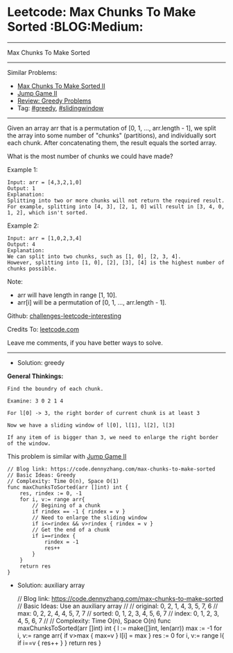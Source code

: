 # Leetcode: Max Chunks To Make Sorted     :BLOG:Medium:


---

Max Chunks To Make Sorted  

---

Similar Problems:  
-   [Max Chunks To Make Sorted II](https://code.dennyzhang.com/max-chunks-to-make-sorted-ii)
-   [Jump Game II](https://code.dennyzhang.com/jump-game-ii)
-   [Review: Greedy Problems](https://code.dennyzhang.com/review-greedy)
-   Tag: [#greedy](https://code.dennyzhang.com/tag/greedy), [#slidingwindow](https://code.dennyzhang.com/tag/slidingwindow)

---

Given an array arr that is a permutation of [0, 1, &#x2026;, arr.length - 1], we split the array into some number of "chunks" (partitions), and individually sort each chunk.  After concatenating them, the result equals the sorted array.  

What is the most number of chunks we could have made?  

Example 1:  

    Input: arr = [4,3,2,1,0]
    Output: 1
    Explanation:
    Splitting into two or more chunks will not return the required result.
    For example, splitting into [4, 3], [2, 1, 0] will result in [3, 4, 0, 1, 2], which isn't sorted.

Example 2:  

    Input: arr = [1,0,2,3,4]
    Output: 4
    Explanation:
    We can split into two chunks, such as [1, 0], [2, 3, 4].
    However, splitting into [1, 0], [2], [3], [4] is the highest number of chunks possible.

Note:  

-   arr will have length in range [1, 10].
-   arr[i] will be a permutation of [0, 1, &#x2026;, arr.length - 1].

Github: [challenges-leetcode-interesting](https://github.com/DennyZhang/challenges-leetcode-interesting/tree/master/max-chunks-to-make-sorted)  

Credits To: [leetcode.com](https://leetcode.com/problems/max-chunks-to-make-sorted/description/)  

Leave me comments, if you have better ways to solve.  

---

-   Solution: greedy

**General Thinkings:**  

    Find the boundry of each chunk. 
    
    Examine: 3 0 2 1 4
    
    For l[0] -> 3, the right border of current chunk is at least 3
    
    Now we have a sliding window of l[0], l[1], l[2], l[3]
    
    If any item of is bigger than 3, we need to enlarge the right border of the window.

This problem is similar with [Jump Game II](https://code.dennyzhang.com/jump-game-ii)  

    // Blog link: https://code.dennyzhang.com/max-chunks-to-make-sorted
    // Basic Ideas: Greedy
    // Complexity: Time O(n), Space O(1)
    func maxChunksToSorted(arr []int) int {
        res, rindex := 0, -1
        for i, v:= range arr{
            // Begining of a chunk
            if rindex == -1 { rindex = v }
            // Need to enlarge the sliding window
            if i<=rindex && v>rindex { rindex = v }
            // Get the end of a chunk
            if i==rindex {
                rindex = -1
                res++
            }
        }
        return res
    }

-   Solution: auxiliary array

    // Blog link: https://code.dennyzhang.com/max-chunks-to-make-sorted
    // Basic Ideas: Use an auxiliary array
    //
    // original: 0, 2, 1, 4, 3, 5, 7, 6
    // max:      0, 2, 2, 4, 4, 5, 7, 7
    // sorted:   0, 1, 2, 3, 4, 5, 6, 7
    // index:    0, 1, 2, 3, 4, 5, 6, 7
    //
    // Complexity: Time O(n), Space O(n)
    func maxChunksToSorted(arr []int) int {
        l := make([]int, len(arr))
        max := -1
        for i, v:= range arr{
            if v>max { max=v }
            l[i] = max
        }
        res := 0
        for i, v:= range l{
            if i==v { res++ }
        }
        return res
    }